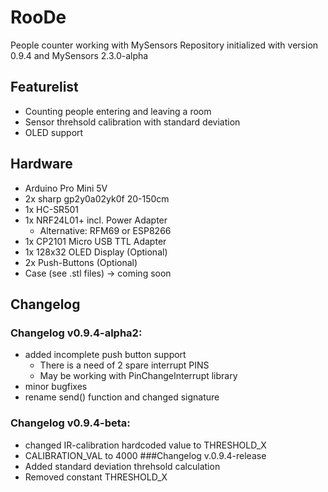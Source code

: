 # RooDe
People counter working with MySensors
Repository initialized with version 0.9.4 and MySensors 2.3.0-alpha
## Featurelist
* Counting people entering and leaving a room
* Sensor threhsold calibration with standard deviation
* OLED support

## Hardware
* Arduino Pro Mini 5V 
* 2x sharp gp2y0a02yk0f 20-150cm
* 1x HC-SR501
* 1x NRF24L01+ incl. Power Adapter
  * Alternative: RFM69 or ESP8266
* 1x CP2101 Micro USB TTL Adapter
* 1x 128x32 OLED Display (Optional)
* 2x Push-Buttons (Optional)
* Case (see .stl files) -> coming soon

## Changelog
### Changelog v0.9.4-alpha2:
* added incomplete push button support
    * There is a need of 2 spare interrupt PINS
    * May be working with PinChangeInterrupt library
* minor bugfixes
* rename send() function and changed signature
### Changelog v0.9.4-beta:
* changed IR-calibration hardcoded value to THRESHOLD_X 
* CALIBRATION_VAL to 4000
###Changelog v.0.9.4-release
* Added standard deviation threhsold calculation
* Removed constant THRESHOLD_X
